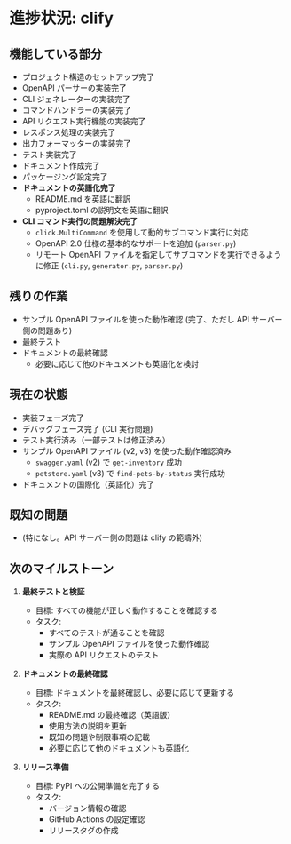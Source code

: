 # 進捗状況: clify

## 機能している部分

- プロジェクト構造のセットアップ完了
- OpenAPI パーサーの実装完了
- CLI ジェネレーターの実装完了
- コマンドハンドラーの実装完了
- API リクエスト実行機能の実装完了
- レスポンス処理の実装完了
- 出力フォーマッターの実装完了
- テスト実装完了
- ドキュメント作成完了
- パッケージング設定完了
- **ドキュメントの英語化完了**
  - README.md を英語に翻訳
  - pyproject.toml の説明文を英語に翻訳
- **CLI コマンド実行の問題解決完了**
  - `click.MultiCommand` を使用して動的サブコマンド実行に対応
  - OpenAPI 2.0 仕様の基本的なサポートを追加 (`parser.py`)
  - リモート OpenAPI ファイルを指定してサブコマンドを実行できるように修正 (`cli.py`, `generator.py`, `parser.py`)

## 残りの作業

- サンプル OpenAPI ファイルを使った動作確認 (完了、ただし API サーバー側の問題あり)
- 最終テスト
- ドキュメントの最終確認
  - 必要に応じて他のドキュメントも英語化を検討

## 現在の状態

- 実装フェーズ完了
- デバッグフェーズ完了 (CLI 実行問題)
- テスト実行済み（一部テストは修正済み）
- サンプル OpenAPI ファイル (v2, v3) を使った動作確認済み
  - `swagger.yaml` (v2) で `get-inventory` 成功
  - `petstore.yaml` (v3) で `find-pets-by-status` 実行成功
- ドキュメントの国際化（英語化）完了

## 既知の問題

- (特になし。API サーバー側の問題は clify の範疇外)

## 次のマイルストーン

1. **最終テストと検証**

   - 目標: すべての機能が正しく動作することを確認する
   - タスク:
     - すべてのテストが通ることを確認
     - サンプル OpenAPI ファイルを使った動作確認
     - 実際の API リクエストのテスト

2. **ドキュメントの最終確認**

   - 目標: ドキュメントを最終確認し、必要に応じて更新する
   - タスク:
     - README.md の最終確認（英語版）
     - 使用方法の説明を更新
     - 既知の問題や制限事項の記載
     - 必要に応じて他のドキュメントも英語化

3. **リリース準備**
   - 目標: PyPI への公開準備を完了する
   - タスク:
     - バージョン情報の確認
     - GitHub Actions の設定確認
     - リリースタグの作成
